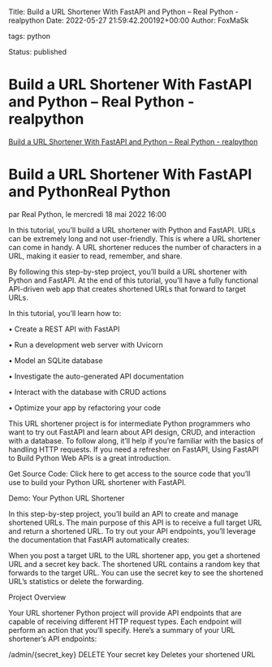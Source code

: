 Title: Build a URL Shortener With FastAPI and Python – Real Python - realpython
Date: 2022-05-27 21:59:42.200192+00:00
Author: FoxMaSk 

tags: python

Status: published





# Build a URL Shortener With FastAPI and Python – Real Python - realpython

[Build a URL Shortener With FastAPI and Python – Real Python - realpython](https://realpython.com/build-a-python-url-shortener-with-fastapi/)

# Build a URL Shortener With FastAPI and PythonReal Python

par Real Python, le mercredi 18 mai 2022 16:00

In this tutorial, you’ll build a URL shortener with Python and FastAPI. URLs can be extremely long and not user-friendly. This is where a URL shortener can come in handy. A URL shortener reduces the number of characters in a URL, making it easier to read, remember, and share. 

By following this step-by-step project, you’ll build a URL shortener with Python and FastAPI. At the end of this tutorial, you’ll have a fully functional API-driven web app that creates shortened URLs that forward to target URLs. 

In this tutorial, you’ll learn how to: 

• Create a REST API with FastAPI

• Run a development web server with Uvicorn

• Model an SQLite database

• Investigate the auto-generated API documentation

• Interact with the database with CRUD actions

• Optimize your app by refactoring your code 

This URL shortener project is for intermediate Python programmers who want to try out FastAPI and learn about API design, CRUD, and interaction with a database. To follow along, it’ll help if you’re familiar with the basics of handling HTTP requests. If you need a refresher on FastAPI, Using FastAPI to Build Python Web APIs is a great introduction. 

Get Source Code: Click here to get access to the source code that you’ll use to build your Python URL shortener with FastAPI. 

Demo: Your Python URL Shortener 

In this step-by-step project, you’ll build an API to create and manage shortened URLs. The main purpose of this API is to receive a full target URL and return a shortened URL. To try out your API endpoints, you’ll leverage the documentation that FastAPI automatically creates: 

When you post a target URL to the URL shortener app, you get a shortened URL and a secret key back. The shortened URL contains a random key that forwards to the target URL. You can use the secret key to see the shortened URL’s statistics or delete the forwarding. 

Project Overview 

Your URL shortener Python project will provide API endpoints that are capable of receiving different HTTP request types. Each endpoint will perform an action that you’ll specify. Here’s a summary of your URL shortener’s API endpoints: 

/admin/{secret_key} DELETE Your secret key Deletes your shortened URL
